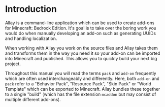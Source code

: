 # Introduction

Allay is a command-line application which can be used to create add-ons for Minecraft: Bedrock Edition.
It's goal is to take over the boring work you would do when manually developing an add-on such as generating
UUIDs and handling localization.

When working with Allay you work on the source files and Allay takes them and transforms them in the way you
need it so your add-on can be imported into Minecraft and published. This allows you to quickly build your
next big project.

Throughout this manual you will read the terms `pack` and `add-on` frequently which are often used
interchangeably and differently. Here, both `add-on` and `pack` refer to a "Behavior Pack", "Resource Pack",
"Skin Pack" or "World Template" which can be exported to Minecraft. Allay bundles these together to a single
"build" (which has the file extension `mcaddon` but may consist of multiple different add-ons).
